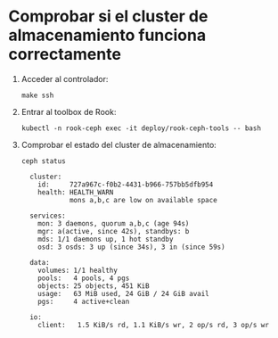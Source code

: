 # Comprobar si el cluster de almacenamiento funciona correctamente

1. Acceder al controlador:

    ```
    make ssh
    ```

2. Entrar al toolbox de Rook:

    ```
    kubectl -n rook-ceph exec -it deploy/rook-ceph-tools -- bash
    ```

3. Comprobar el estado del cluster de almacenamiento:

    ```
    ceph status
    ```

    ```
      cluster:
        id:     727a967c-f0b2-4431-b966-757bb5dfb954
        health: HEALTH_WARN
                mons a,b,c are low on available space
    
      services:
        mon: 3 daemons, quorum a,b,c (age 94s)
        mgr: a(active, since 42s), standbys: b
        mds: 1/1 daemons up, 1 hot standby
        osd: 3 osds: 3 up (since 34s), 3 in (since 59s)
    
      data:
        volumes: 1/1 healthy
        pools:   4 pools, 4 pgs
        objects: 25 objects, 451 KiB
        usage:   63 MiB used, 24 GiB / 24 GiB avail
        pgs:     4 active+clean
    
      io:
        client:   1.5 KiB/s rd, 1.1 KiB/s wr, 2 op/s rd, 3 op/s wr
    ```
